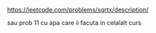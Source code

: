 https://leetcode.com/problems/sqrtx/description/

sau prob 11 cu apa care ii facuta in celalalt curs
